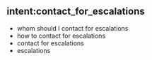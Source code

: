 ## intent:contact_for_escalations
- whom should I contact for escalations
- how to contact for escalations
- contact for escalations
- escalations
